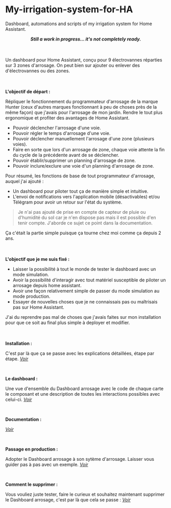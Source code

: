 # My-irrigation-system-for-HA
Dashboard, automations and scripts of my irrigation system for Home Assistant.

***<p align="center">Still a work in progress... it's not completely ready.</p>***

 <br><br>
Un dashboard pour Home Assistant, conçu pour 9 électrovannes réparties sur 3 zones d'arrosage. On peut bien sur ajouter ou enlever des d'électrovannes ou des zones.

<br><br>
**L'objectif de départ :**

Répliquer le fonctionnement du programmateur d'arrosage de la marque Hunter (ceux d'autres marques fonctionnant à peu de choses près de la même façon) que j'avais pour l'arrosage de mon jardin. Rendre le tout plus ergonomique et profiter des avantages de Home Assistant.

- Pouvoir déclencher l'arrosage d'une voie.
- Pouvoir régler le temps d'arrosage d'une voie.
- Pouvoir déclencher manuellement l'arrosage d'une zone (plusieurs voies).
- Faire en sorte que lors d'un arrosage de zone, chaque voie attente la fin du cycle de la précédente avant de se déclencher.
- Pouvoir établir/supprimer un planning d'arrosage de zone.
- Pouvoir inclure/exclure une voie d'un planning d'arrosage de zone.

Pour résumé, les fonctions de base de tout programmateur d'arrosage, auquel j'ai ajouté :

- Un dashboard pour piloter tout ça de manière simple et intuitive.
- L'envoi de notifications vers l'application mobile (désactivables) et/ou Télégram pour avoir un retour sur l'état du système.
> Je n'ai pas ajouté de prise en compte de capteur de pluie ou d'humidité du sol car je n'en dispose pas mais il est possible d'en tenir compte. J'aborde ce sujet ce point dans la documentation.

Ça c'était la partie simple puisque ça tourne chez moi comme ça depuis 2 ans.

<br><br>
**L'objectif que je me suis fixé :**

- Laisser la possibilité à tout le monde de tester le dashboard avec un mode simulation.
- Avoir la possibilité d'interagir avec tout matériel susceptible de piloter un arrosage depuis home assistant.
- Avoir une façon relativement simple de passer du mode simulation au mode production.
- Essayer de nouvelles choses que je ne connaissais pas ou maîtrisais pas sur Home Assistant.

J'ai du reprendre pas mal de choses que j'avais faites sur mon installation pour que ce soit au final plus simple à deployer et modifier.

<br><br>
**Installation :**

C'est par là que ça se passe avec les explications détaillées, étape par étape. *[Voir](https://github.com/tochy83/My-irrigation-system-for-HA/blob/main/INSTALLATION.md#installation)*

<br>

**Le dashboard :**

Une vue d'ensemble du Dashboard arrosage avec le code de chaque carte le composant et une description de toutes les interactions possibles avec celui-ci. *[Voir](https://github.com/tochy83/My-irrigation-system-for-HA/blob/main/DASHBOARD.md)*

<br>

**Documentation :**

*[Voir](https://github.com/tochy83/My-irrigation-system-for-HA/blob/main/DOCUMENTATION.md)*

<br>

**Passage en production :**

Adopter le Dashboard arrosage à son sytème d'arrosage. Laisser vous guider pas à pas avec un exemple. *[Voir](https://github.com/tochy83/My-irrigation-system-for-HA/blob/main/PRODUCTION.md)*

<br>

**Comment le supprimer :**

Vous vouliez juste tester, faire le curieux et souhaitez maintenant supprimer le Dashboard arrosage, c'est par là que cela se passe : *[Voir](https://github.com/tochy83/My-irrigation-system-for-HA/blob/main/DOCUMENTATION.md#--supprimer-lint%C3%A9gration)*
